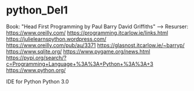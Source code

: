 # python_Del1
Book: "Head First Programming by Paul Barry David Griffiths"
--> Resurser:
https://www.oreilly.com/
https://programming.itcarlow.ie/links.html
https://julielearnspython.wordpress.com/
https://www.oreilly.com/pub/au/3371
https://glasnost.itcarlow.ie/~barryp/
https://www.sqlite.org/
https://www.pygame.org/news.html
https://pypi.org/search/?c=Programming+Language+%3A%3A+Python+%3A%3A+3
https://www.python.org/

IDE for Python 
Python 3.0
